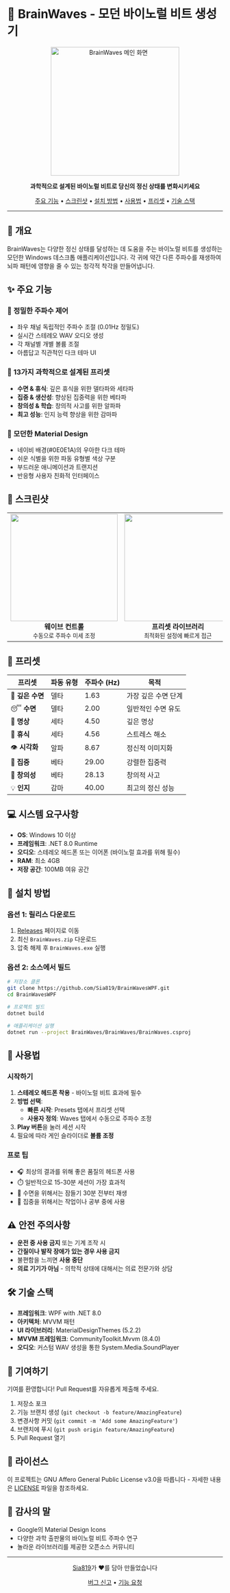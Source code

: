 # 🧠 BrainWaves - 모던 바이노럴 비트 생성기

<p align="center">
  <img src="Images/program_waves.png" width="300" alt="BrainWaves 메인 화면"/>
</p>

<p align="center">
  <b>과학적으로 설계된 바이노럴 비트로 당신의 정신 상태를 변화시키세요</b>
</p>

<p align="center">
  <a href="#주요-기능">주요 기능</a> •
  <a href="#스크린샷">스크린샷</a> •
  <a href="#설치-방법">설치 방법</a> •
  <a href="#사용법">사용법</a> •
  <a href="#프리셋">프리셋</a> •
  <a href="#기술-스택">기술 스택</a>
</p>

---

## 🌟 개요

BrainWaves는 다양한 정신 상태를 달성하는 데 도움을 주는 바이노럴 비트를 생성하는 모던한 Windows 데스크톱 애플리케이션입니다. 각 귀에 약간 다른 주파수를 재생하여 뇌파 패턴에 영향을 줄 수 있는 청각적 착각을 만들어냅니다.

## ✨ 주요 기능

### 🎵 **정밀한 주파수 제어**
- 좌우 채널 독립적인 주파수 조절 (0.01Hz 정밀도)
- 실시간 스테레오 WAV 오디오 생성
- 각 채널별 개별 볼륨 조절
- 아름답고 직관적인 다크 테마 UI

### 🧘 **13가지 과학적으로 설계된 프리셋**
- **수면 & 휴식**: 깊은 휴식을 위한 델타파와 세타파
- **집중 & 생산성**: 향상된 집중력을 위한 베타파
- **창의성 & 학습**: 창의적 사고를 위한 알파파
- **최고 성능**: 인지 능력 향상을 위한 감마파

### 🎨 **모던한 Material Design**
- 네이비 배경(#0E0E1A)의 우아한 다크 테마
- 쉬운 식별을 위한 파동 유형별 색상 구분
- 부드러운 애니메이션과 트랜지션
- 반응형 사용자 친화적 인터페이스

## 📸 스크린샷

<table>
  <tr>
    <td align="center">
      <img src="Images/program_waves.png" width="250"/><br>
      <b>웨이브 컨트롤</b><br>
      <sub>수동으로 주파수 미세 조정</sub>
    </td>
    <td align="center">
      <img src="Images/program_presets.png" width="250"/><br>
      <b>프리셋 라이브러리</b><br>
      <sub>최적화된 설정에 빠르게 접근</sub>
    </td>
    <td align="center">
      <img src="Images/program_settings.png" width="250"/><br>
      <b>설정</b><br>
      <sub>앱 정보 및 구성</sub>
    </td>
  </tr>
</table>

## 🧠 프리셋

| 프리셋 | 파동 유형 | 주파수 (Hz) | 목적 |
|--------|-----------|----------------|---------|
| 🌙 **깊은 수면** | 델타 | 1.63 | 가장 깊은 수면 단계 |
| 😴 **수면** | 델타 | 2.00 | 일반적인 수면 유도 |
| 🧘 **명상** | 세타 | 4.50 | 깊은 명상 |
| 🌊 **휴식** | 세타 | 4.56 | 스트레스 해소 |
| 👁️ **시각화** | 알파 | 8.67 | 정신적 이미지화 |
| 🎯 **집중** | 베타 | 29.00 | 강렬한 집중력 |
| 🎨 **창의성** | 베타 | 28.13 | 창의적 사고 |
| 💡 **인지** | 감마 | 40.00 | 최고의 정신 성능 |

## 💻 시스템 요구사항

- **OS**: Windows 10 이상
- **프레임워크**: .NET 8.0 Runtime
- **오디오**: 스테레오 헤드폰 또는 이어폰 (바이노럴 효과를 위해 필수)
- **RAM**: 최소 4GB
- **저장 공간**: 100MB 여유 공간

## 🚀 설치 방법

### 옵션 1: 릴리스 다운로드
1. [Releases](https://github.com/Sia819/BrainWavesWPF/releases) 페이지로 이동
2. 최신 `BrainWaves.zip` 다운로드
3. 압축 해제 후 `BrainWaves.exe` 실행

### 옵션 2: 소스에서 빌드
```bash
# 저장소 클론
git clone https://github.com/Sia819/BrainWavesWPF.git
cd BrainWavesWPF

# 프로젝트 빌드
dotnet build

# 애플리케이션 실행
dotnet run --project BrainWaves/BrainWaves/BrainWaves.csproj
```

## 📖 사용법

### 시작하기
1. **스테레오 헤드폰 착용** - 바이노럴 비트 효과에 필수
2. **방법 선택**:
   - **빠른 시작**: Presets 탭에서 프리셋 선택
   - **사용자 정의**: Waves 탭에서 수동으로 주파수 조정
3. **Play 버튼**을 눌러 세션 시작
4. 필요에 따라 게인 슬라이더로 **볼륨 조정**

### 프로 팁
- 🎧 최상의 결과를 위해 좋은 품질의 헤드폰 사용
- ⏱️ 일반적으로 15-30분 세션이 가장 효과적
- 🌙 수면을 위해서는 잠들기 30분 전부터 재생
- 🎯 집중을 위해서는 작업이나 공부 중에 사용

## ⚠️ 안전 주의사항

- **운전 중 사용 금지** 또는 기계 조작 시
- **간질이나 발작 장애가 있는 경우 사용 금지**
- 불편함을 느끼면 **사용 중단**
- **의료 기기가 아님** - 의학적 상태에 대해서는 의료 전문가와 상담

## 🛠️ 기술 스택

- **프레임워크**: WPF with .NET 8.0
- **아키텍처**: MVVM 패턴
- **UI 라이브러리**: MaterialDesignThemes (5.2.2)
- **MVVM 프레임워크**: CommunityToolkit.Mvvm (8.4.0)
- **오디오**: 커스텀 WAV 생성을 통한 System.Media.SoundPlayer

## 🤝 기여하기

기여를 환영합니다! Pull Request를 자유롭게 제출해 주세요.

1. 저장소 포크
2. 기능 브랜치 생성 (`git checkout -b feature/AmazingFeature`)
3. 변경사항 커밋 (`git commit -m 'Add some AmazingFeature'`)
4. 브랜치에 푸시 (`git push origin feature/AmazingFeature`)
5. Pull Request 열기

## 📜 라이선스

이 프로젝트는 GNU Affero General Public License v3.0을 따릅니다 - 자세한 내용은 [LICENSE](LICENSE) 파일을 참조하세요.

## 🙏 감사의 말

- Google의 Material Design Icons
- 다양한 과학 출판물의 바이노럴 비트 주파수 연구
- 놀라운 라이브러리를 제공한 오픈소스 커뮤니티

---

<p align="center">
  <a href="https://github.com/Sia819">Sia819</a>가 ❤️를 담아 만들었습니다
</p>

<p align="center">
  <a href="https://github.com/Sia819/BrainWavesWPF/issues">버그 신고</a> •
  <a href="https://github.com/Sia819/BrainWavesWPF/issues">기능 요청</a>
</p>
